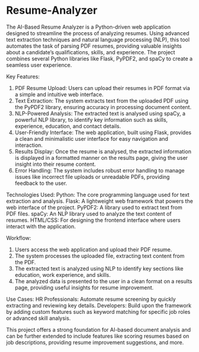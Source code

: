 # Resume-Analyzer


The AI-Based Resume Analyzer is a Python-driven web application designed to streamline the process of analyzing resumes. Using advanced text extraction techniques and natural language processing (NLP), this tool automates the task of parsing PDF resumes, providing valuable insights about a candidate’s qualifications, skills, and experience. The project combines several Python libraries like Flask, PyPDF2, and spaCy to create a seamless user experience.

 Key Features:
1. PDF Resume Upload: Users can upload their resumes in PDF format via a simple and intuitive web interface.
2. Text Extraction: The system extracts text from the uploaded PDF using the PyPDF2 library, ensuring accuracy in processing document content.
3. NLP-Powered Analysis: The extracted text is analysed using spaCy, a powerful NLP library, to identify key information such as skills, experience, education, and contact details.
4. User-Friendly Interface: The web application, built using Flask, provides a clean and minimalistic user interface for easy navigation and interaction.
5. Results Display: Once the resume is analysed, the extracted information is displayed in a formatted manner on the results page, giving the user insight into their resume content.
6. Error Handling: The system includes robust error handling to manage issues like incorrect file uploads or unreadable PDFs, providing feedback to the user.

Technologies Used:
Python: The core programming language used for text extraction and analysis.
Flask: A lightweight web framework that powers the web interface of the project.
PyPDF2: A library used to extract text from PDF files.
spaCy: An NLP library used to analyze the text content of resumes.
HTML/CSS: For designing the frontend interface where users interact with the application.

Workflow:
1. Users access the web application and upload their PDF resume.
2. The system processes the uploaded file, extracting text content from the PDF.
3. The extracted text is analyzed using NLP to identify key sections like education, work experience, and skills.
4. The analyzed data is presented to the user in a clean format on a results page, providing useful insights for resume improvement.

Use Cases:
HR Professionals: Automate resume screening by quickly extracting and reviewing key details.
Developers: Build upon the framework by adding custom features such as keyword matching for specific job roles or advanced skill analysis.

This project offers a strong foundation for AI-based document analysis and can be further extended to include features like scoring resumes based on job descriptions, providing resume improvement suggestions, and more.

